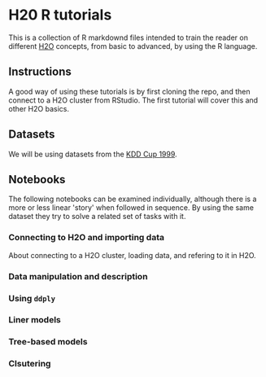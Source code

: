 # H20 R tutorials    

This is a collection of R markdownd files intended to train the reader
on different [H2O](http://0xdata.com/) concepts, from basic to advanced, 
by using the R language.  

## Instructions  

A good way of using these tutorials is by first cloning the repo, and then 
connect to a H2O cluster from RStudio. The first tutorial will cover this
and other H2O basics.  
 
## Datasets  

We will be using datasets from the [KDD Cup 1999](http://kdd.ics.uci.edu/databases/kddcup99/kddcup99.html).

## Notebooks  

The following notebooks can be examined individually, although there is a more
or less linear 'story' when followed in sequence. By using the same dataset
they try to solve a related set of tasks with it.  
 
### Connecting to H2O and importing data  

About connecting to a H2O cluster, loading data, and refering to it in H2O.  
  
### Data manipulation and description  

### Using `ddply`  

### Liner models  

### Tree-based models  

### Clsutering   
